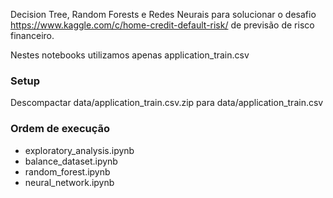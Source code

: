 Decision Tree, Random Forests e Redes Neurais para solucionar o desafio 
https://www.kaggle.com/c/home-credit-default-risk/ de previsão de risco financeiro.

Nestes notebooks utilizamos apenas application_train.csv

### Setup

Descompactar data/application_train.csv.zip para data/application_train.csv

### Ordem de execução
 
- exploratory_analysis.ipynb
- balance_dataset.ipynb
- random_forest.ipynb
- neural_network.ipynb
